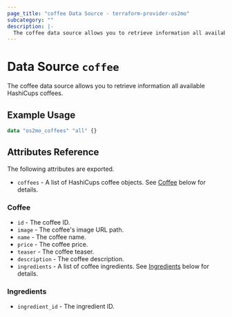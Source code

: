 ```yaml
---
page_title: "coffee Data Source - terraform-provider-os2mo"
subcategory: ""
description: |-
  The coffee data source allows you to retrieve information all available HashiCups coffees.
---
```


# Data Source `coffee`

The coffee data source allows you to retrieve information all available HashiCups coffees.

## Example Usage

```terraform
data "os2mo_coffees" "all" {}

```

## Attributes Reference

The following attributes are exported.

- `coffees` - A list of HashiCups coffee objects. See [Coffee](#coffee) below for details.

### Coffee

- `id` -  The coffee ID.
- `image` - The coffee's image URL path.
- `name` - The coffee name.
- `price` - The coffee price.
- `teaser` - The coffee teaser.
- `description` - The coffee description.
- `ingredients` - A list of coffee ingredients. See [Ingredients](#ingredients) below for details.

### Ingredients

- `ingredient_id` - The ingredient ID.